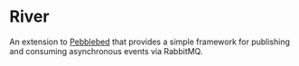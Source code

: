 # River

An extension to [Pebblebed](//github.com/bengler/pebblebed) that provides a simple framework for publishing and consuming asynchronous events via RabbitMQ.
